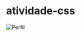 # atividade-css

<img src="https://user-images.githubusercontent.com/100368699/158036584-3dd04dd9-b5c7-4926-9ae3-d9c66591de13.png" alt="Perfil">
